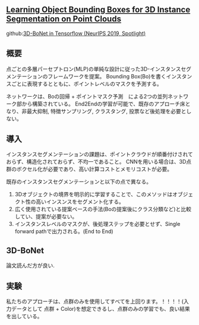## [Learning Object Bounding Boxes for 3D Instance Segmentation on Point Clouds](https://arxiv.org/pdf/1906.01140.pdf)

github:[3D-BoNet in Tensorflow (NeurIPS 2019, Spotlight)](https://github.com/Yang7879/3D-BoNet)

## 概要

点ごとの多層パーセプトロン(MLP)の単純な設計に従った3D-インスタンスセグメンテーションのフレームワークを提案。
Bounding Box(Bo)を書くインスタンスごとに表現するとともに、ポイントレベルのマスクを予測する。

ネットワークは、Boの回帰 + ポイントマスク予測　による2つの並列ネットワーク部から構築されている。
End2Endの学習が可能で、既存のアプローチ床となり、非最大抑制, 特徴サンプリング, クラスタング, 投票など後処理を必要としない。

## 導入

インスタンスセグメンテーションの課題は、ポイントクラウドが順番付けされておらず、構造化されておらず、不均一であること。
CNNを用いる場合は、3D点群のボクセル化が必要であり、高い計算コストとメモリコストが必要。

既存のインスタンスセグメンテーションと以下の点で異なる。

1. 3Dオブジェクトの境界を明示的に学習することで、このメソッドはオブジェクト性の高いインスンスをセグメント化する。
2. 広く使用されている提案ベースの手法(Boの提案後にクラス分類など)と比較してい、提案が必要ない。
3. インスタンスレベルのマスクが、後処理ステップを必要とせず、Single forward pathで出力される。(End to End)

## 3D-BoNet

論文読んだ方が良い.

## 実験

私たちのアプローチは、点群のみを使用してすべてを上回ります。！！！！(入力データとして 点群 + Color)を想定できるし、点群のみの学習でも、良い結果を出している。

